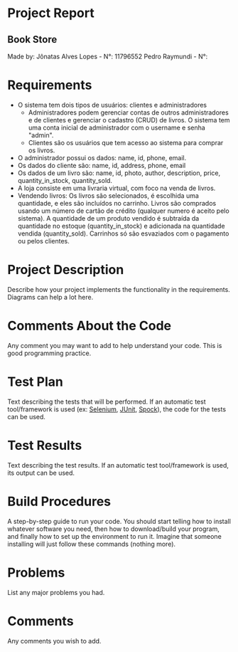 # Project Report
## Book Store
Made by:
Jônatas Alves Lopes - N°: 11796552
Pedro Raymundi - N°: 


# Requirements
-   O sistema tem dois tipos de usuários: clientes e administradores
	-  Administradores podem gerenciar contas de outros administradores e de clientes e gerenciar o cadastro (CRUD) de livros. O sistema tem uma conta inicial de administrador com o username e senha "admin".
	- Clientes são os usuários que tem acesso ao sistema para comprar os livros.
-   O administrador possui os dados: name, id, phone, email.
-   Os dados do cliente são: name, id, address, phone, email
-   Os dados de um livro são: name, id, photo, author, description, price, quantity_in_stock, quantity_sold.
- A loja consiste em uma livraria virtual, com foco na venda de livros. 
- Vendendo livros: Os livros são selecionados, é escolhida uma quantidade, e eles são incluídos no carrinho. Livros são comprados usando um número de cartão de crédito (qualquer numero é aceito pelo sistema). A quantidade de um produto vendido é subtraída da quantidade no estoque (quantity_in_stock) e adicionada na quantidade vendida (quantity_sold). Carrinhos só são esvaziados com o pagamento ou pelos clientes. 

# Project Description
Describe how your project implements the functionality in the requirements. Diagrams can help a lot here.

# Comments About the Code
Any comment you may want to add to help understand your code. This is good programming practice.

# Test Plan
Text describing the tests that will be performed. If an automatic test tool/framework is used (ex: [Selenium](https://www.selenium.dev/), [JUnit](https://junit.org/junit5/), [Spock](http://spockframework.org/)), the code for the tests can be used.

# Test Results
Text describing the test results. If an automatic test tool/framework is used, its output can be used.

# Build Procedures
A step-by-step guide to run your code. You should start telling how to install whatever software you need, then how to download/build your program, and finally how to set up the environment to run it. Imagine that someone installing will just follow these commands (nothing more).

# Problems
List any major problems you had.
    
# Comments
Any comments you wish to add.